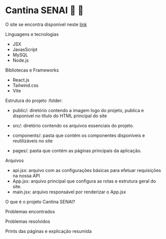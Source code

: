 # Cantina SENAI 🍔 🍟

O site se encontra disponível neste [link](https://sistema.cantinasenai.com.br/)

Linguagens e tecnologias

- JSX
- JavasScript
- MySQL
- Node.js


Bibliotecas e Frameworks

- React.js
- Tailwind.css
- Vite

Estrutura do projeto :folder:

- public/: diretório contendo a imagem logo do projeto, publica e disponível no título do HTML principal do site

- src/: diretório contendo os arquivos essenciais do projeto.

- components/: pasta que contém os componentes disponíveis e reutilizáveis no site

- pages/: pasta que contém as páginas principais da aplicação.

Arquivos

- api.jsx: arquivo com as configurações básicas para efetuar requisições na nossa API
- App.jsx: arquivo principal que configura as rotas e estrutura geral do site.
- main.jsx: arquivo responsável por renderizar o App.jsx

O que é o projeto Cantina SENAI?

Problemas encontrados

Problemas resolvidos

Prints das páginas e explicação resumida

